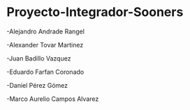# Proyecto-Integrador-Sooners

-Alejandro Andrade Rangel

-Alexander Tovar Martinez

-Juan Badillo Vazquez

-Eduardo Farfan Coronado

-Daniel Pérez Gómez

-Marco Aurelio Campos Alvarez
